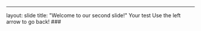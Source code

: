 ---
layout: slide
title: "Welcome to our second slide!"
Your test
Use the left arrow to go back! ###
